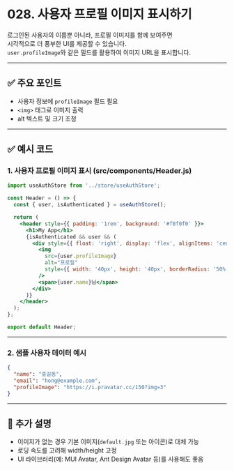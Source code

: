 # 028. 사용자 프로필 이미지 표시하기

로그인된 사용자의 이름뿐 아니라, 프로필 이미지를 함께 보여주면  
시각적으로 더 풍부한 UI를 제공할 수 있습니다.  
`user.profileImage`와 같은 필드를 활용하여 이미지 URL을 표시합니다.

---

## ✅ 주요 포인트
- 사용자 정보에 `profileImage` 필드 필요
- `<img>` 태그로 이미지 출력
- alt 텍스트 및 크기 조정

---

## ✅ 예시 코드

### 1. 사용자 프로필 이미지 표시 (src/components/Header.js)

```jsx
import useAuthStore from '../store/useAuthStore';

const Header = () => {
  const { user, isAuthenticated } = useAuthStore();

  return (
    <header style={{ padding: '1rem', background: '#f0f0f0' }}>
      <h1>My App</h1>
      {isAuthenticated && user && (
        <div style={{ float: 'right', display: 'flex', alignItems: 'center', gap: '0.5rem' }}>
          <img
            src={user.profileImage}
            alt="프로필"
            style={{ width: '40px', height: '40px', borderRadius: '50%' }}
          />
          <span>{user.name}님</span>
        </div>
      )}
    </header>
  );
};

export default Header;
```

---

### 2. 샘플 사용자 데이터 예시

```json
{
  "name": "홍길동",
  "email": "hong@example.com",
  "profileImage": "https://i.pravatar.cc/150?img=3"
}
```

---

## 📝 추가 설명
- 이미지가 없는 경우 기본 이미지(`default.jpg` 또는 아이콘)로 대체 가능
- 로딩 속도를 고려해 width/height 고정
- UI 라이브러리(예: MUI Avatar, Ant Design Avatar 등)를 사용해도 좋음
